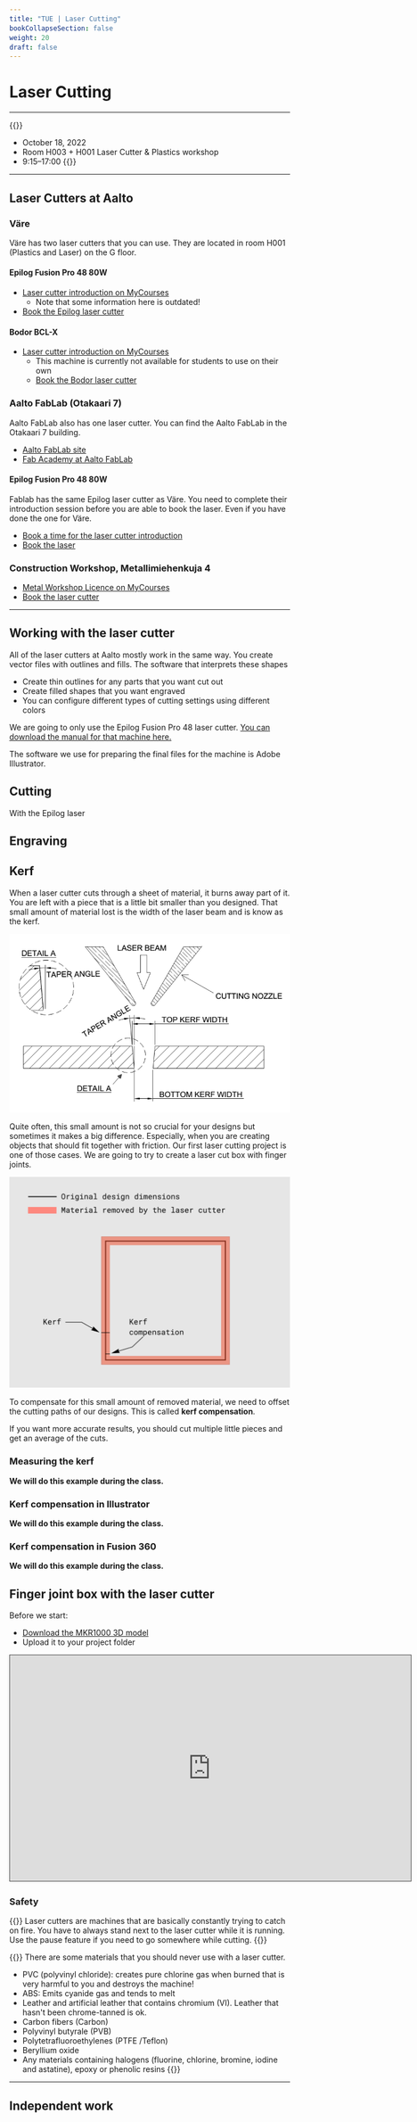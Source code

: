 ```yaml
---
title: "TUE | Laser Cutting"
bookCollapseSection: false
weight: 20
draft: false
---
```


# Laser Cutting

---

{{<hint info>}}
- October 18, 2022
- Room H003 + H001 Laser Cutter & Plastics workshop
- 9:15–17:00
{{</hint>}}

---

## Laser Cutters at Aalto

### Väre

Väre has two laser cutters that you can use. They are located in room H001 (Plastics and Laser) on the G floor.

#### Epilog Fusion Pro 48 80W

- [Laser cutter introduction on MyCourses](https://mycourses.aalto.fi/course/view.php?id=19552)
    - Note that some information here is outdated!
- [Book the Epilog laser cutter](https://mycourses.aalto.fi/mod/scheduler/view.php?id=871155)

#### Bodor BCL-X

- [Laser cutter introduction on MyCourses](https://mycourses.aalto.fi/course/view.php?id=19552)
    - This machine is currently not available for students to use on their own
    - [Book the Bodor laser cutter](https://mycourses.aalto.fi/mod/scheduler/view.php?id=871154)

### Aalto FabLab (Otakaari 7)

Aalto FabLab also has one laser cutter. You can find the Aalto FabLab in the Otakaari 7 building.

- [Aalto FabLab site](https://studios.aalto.fi/fablab/)
- [Fab Academy at Aalto FabLab](https://studios.aalto.fi/fablab/)

#### Epilog Fusion Pro 48 80W

Fablab has the same Epilog laser cutter as Väre. You need to complete their introduction session before you are able to book the laser. Even if you have done the one for Väre.

- [Book a time for the laser cutter introduction](https://outlook.office365.com/owa/calendar/AaltoFablabOrientation@aaltofi.onmicrosoft.com/bookings/)
- [Book the laser](https://takeout.aalto.fi/606026)

### Construction Workshop, Metallimiehenkuja 4

- [Metal Workshop Licence on MyCourses](https://mycourses.aalto.fi/mod/page/view.php?id=563520)
- [Book the laser cutter](https://mycourses.aalto.fi/mod/scheduler/view.php?id=849923)

---

## Working with the laser cutter

All of the laser cutters at Aalto mostly work in the same way. You create vector files with outlines and fills. The software that interprets these shapes

- Create thin outlines for any parts that you want cut out
- Create filled shapes that you want engraved
- You can configure different types of cutting settings using different colors

We are going to only use the Epilog Fusion Pro 48 laser cutter. [You can download the manual for that machine here.](https://www.epiloglaser.com/tech-support/laser-manuals.htm)

The software we use for preparing the final files for the machine is Adobe Illustrator.

## Cutting

With the Epilog laser

## Engraving

## Kerf

When a laser cutter cuts through a sheet of material, it burns away part of it. You are left with a piece that is a little bit smaller than you designed. That small amount of material lost is the width of the laser beam and is know as the kerf.

[![Kerf and taper angle](./img/kerf.png)](./img/kerf.png)

Quite often, this small amount is not so crucial for your designs but sometimes it makes a big difference. Especially, when you are creating objects that should fit together with friction. Our first laser cutting project is one of those cases. We are going to try to create a laser cut box with finger joints.

[![Kerf illustration](./img/kerf_illustration.jpg)](./img/kerf_illustration.jpg)

To compensate for this small amount of removed material, we need to offset the cutting paths of our designs. This is called **kerf compensation**.

If you want more accurate results, you should cut multiple little pieces and get an average of the cuts.

### Measuring the kerf

**We will do this example during the class.**

### Kerf compensation in Illustrator

**We will do this example during the class.**

### Kerf compensation in Fusion 360

**We will do this example during the class.**

## Finger joint box with the laser cutter

Before we start:
- [Download the MKR1000 3D model](./files/MKR1000-3D%20_copy-this_v1.f3d)
- Upload it to your project folder

<iframe src="https://aalto.cloud.panopto.eu/Panopto/Pages/Embed.aspx?id=e16bc78c-4ae7-4294-b1c8-ac750189436d&autoplay=false&offerviewer=true&showtitle=true&showbrand=true&captions=true&interactivity=all" height="405" width="720" style="border: 1px solid #464646;" allowfullscreen allow="autoplay"></iframe>

### Safety

{{<hint danger>}}
Laser cutters are machines that are basically constantly trying to catch on fire. You have to always stand next to the laser cutter while it is running. Use the pause feature if you need to go somewhere while cutting.
{{</hint>}}

{{<hint danger>}}
There are some materials that you should never use with a laser cutter.
- PVC (polyvinyl chloride): creates pure chlorine gas when burned that is very harmful to you and destroys the machine!
- ABS: Emits cyanide gas and tends to melt
- Leather and artificial leather that contains chromium (VI). Leather that hasn't been chrome-tanned is ok.
- Carbon fibers (Carbon)
- Polyvinyl butyrale (PVB)
- Polytetrafluoroethylenes (PTFE /Teflon)
- Beryllium oxide
- Any materials containing halogens (fluorine, chlorine, bromine, iodine and astatine), epoxy or phenolic resins
{{</hint>}}

---

## Independent work

